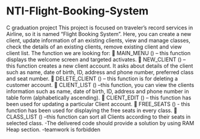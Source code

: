# NTI-Flight-Booking-System

C graduation project
This project is focused on traveler’s record services in 
Airline, so it is named “Flight Booking System”.
Here, you can create a new client, update information of 
an existing clients, view and manage classes, check the 
details of an existing clients, remove existing client and 
view client list.
The function we are looking for:
 MAIN_MENU () – this function displays the welcome 
screen and targeted activates.
 NEW_CLIENT () – this function creates a 
new client account. It asks about details of the client
such as name, date of birth, ID, address and phone 
number, preferred class and seat number. 
 DELETE_CLIENT () – this function is for deleting a 
customer account.
 CLIENT_LIST () –this function, you can view the 
clients information such as name, date of birth, ID, 
address and phone number in table form 
(alphabetically ascending).
 CLIENT_EDIT () – this function has been used for 
updating a particular Client account.
 FREE_SEATS () - this function has been used for 
displaying the free seats in every class.
 CLASS_LIST () –this function can sort all Clients
according to their seats in selected class.
-The delivered code should provide a solution by using RAM 
Heap section.
-teamwork is forbidden
